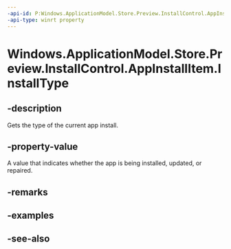 ```yaml
---
-api-id: P:Windows.ApplicationModel.Store.Preview.InstallControl.AppInstallItem.InstallType
-api-type: winrt property
---
```


<!-- Property syntax
public Windows.ApplicationModel.Store.Preview.InstallControl.AppInstallType InstallType { get; }
-->

# Windows.ApplicationModel.Store.Preview.InstallControl.AppInstallItem.InstallType

## -description
Gets the type of the current app install.

## -property-value
A value that indicates whether the app is being installed, updated, or repaired.

## -remarks

## -examples

## -see-also
